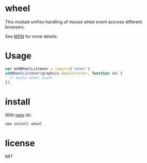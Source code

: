 # wheel

This module unifies handling of mouse whee event accross different browsers.

See [MDN](https://developer.mozilla.org/en-US/docs/Web/Reference/Events/wheel?redirectlocale=en-US&redirectslug=DOM%2FMozilla_event_reference%2Fwheel)
for more details.

# Usage

``` js
var addWheelListener = require('wheel');
addWheelListener(graphics.domContainer, function (e) {
  // mouse wheel event
});
```

# install

With [npm](https://npmjs.org) do:

```
npm install wheel
```

# license

MIT
